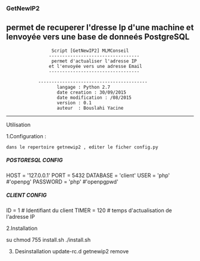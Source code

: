 ### GetNewIP2
permet de recuperer l'dresse Ip d'une machine et lenvoyée vers une base de donneés PostgreSQL
----------------------------------------------------------------------------------------------------
                                                                              
                     Script [GetNewIP2] MLMConseil                             
                    ----------------------------------                        
                     permet d'actualiser l'adresse IP                        
                    et l'envoyée vers une adresse Email                       
                    ----------------------------------                        
          				                                       
                -----------------------------------------                    
                       langage : Python 2.7                                   
                       date creation : 30/09/2015                             
                       date modification : /08/2015                           
                       version : 0.1                                          
                       auteur  : Bouslahi Yacine                              
                                                                              
--------------------------------------------------------------

Utilisation 

1.Configuration :

	dans le repertoire getnewip2 , editer le ficher config.py 
	
##### POSTGRESQL CONFIG

HOST = '127.0.0.1'
PORT = 5432
DATABASE = 'client'
USER = 'php'    		#'openpg'
PASSWORD = 'php'		#'openpgpwd'

##### CLIENT CONFIG

ID = 1 # Identifiant du client
TIMER = 120 # temps d'actualisation de l'adresse IP


2.Installation

su 
chmod 755 install.sh
./install.sh

3. Desinstallation
update-rc.d getnewip2 remove


